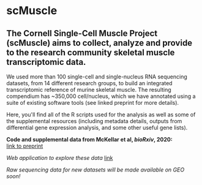 # scMuscle

## The Cornell Single-Cell Muscle Project (scMuscle) aims to collect, analyze and provide to the research community skeletal muscle transcriptomic data.

We used more than 100 single-cell and single-nucleus RNA sequencing datasets, from 14 different research groups, to build an integrated transcriptomic reference of murine skeletal muscle. 
The resulting compendium has ~350,000 cell/nucleus, which we have annotated using a suite of existing software tools (see linked preprint for more details). 

Here, you'll find all of the R scripts used for the analysis as well as some of the supplemental resources (including metadata details, outputs from differential gene expression analysis, and some other useful gene lists).

**Code and supplemental data from McKellar et al, *bioRxiv*, 2020:**  
[link to preprint](https://www.biorxiv.org/content/10.1101/2020.12.01.407460v2)

*Web application to explore these data* 
[link](http://scmuscle.bme.cornell.edu/)

*Raw sequencing data for new datasets will be made available on GEO soon!*
